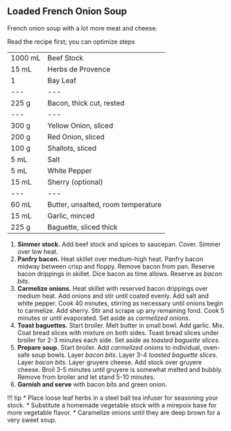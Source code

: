
## Loaded French Onion Soup

French onion soup with a lot more meat and cheese.

Read the recipe first; you can optimize steps

|||
|:--|:--|
| 1000 mL | Beef Stock
| 15 mL   | Herbs de Provence
| 1       | Bay Leaf
| ---     | ---
| 225 g   | Bacon, thick cut, rested
| ---     | ---
| 300 g   | Yellow Onion, sliced
| 200 g   | Red Onion, sliced
| 100 g   | Shallots, sliced
| 5 mL    | Salt
| 5 mL    | White Pepper
| 15 mL   | Sherry (optional)
| ---     | ---
| 60 mL   | Butter, unsalted, room temperature
| 15 mL   | Garlic, minced
| 225 g   | Baguette, sliced thick


1. **Simmer stock.** Add beef stock and spices to saucepan. Cover. Simmer over low heat.
2. **Panfry bacon.** Heat skillet over medium-high heat. Panfry bacon midway between crisp and floppy. Remove bacon from pan. Reserve bacon drippings in skillet. Dice bacon as time allows. Reserve as *bacon bits*.
3. **Carmelize onions.** Heat skillet with reserved bacon drippings over medium heat. Add onions and stir until coated evenly. Add salt and white pepper. Cook 40 minutes, stirring as necessary until onions begin to carmelize. Add sherry. Stir and scrape up any remaining fond. Cook 5 minutes or until evaporated. Set aside as *carmelized onions*.
4. **Toast baguettes.** Start broiler. Melt butter in small bowl. Add garlic. Mix. Coat bread slices with mixture on both sides. Toast bread slices under broiler for 2-3 minutes each side. Set aside as *toasted baguette slices*.
5. **Prepare soup.** Start broiler. Add *carmelized onions* to individual, oven-safe soup bowls. Layer *bacon bits*. Layer 3-4 *toasted baguette slices*. Layer *bacon bits*. Layer gruyere cheese. Add stock over gruyere cheese. Broil 3-5 minutes until gruyere is somewhat melted and bubbly. Remove from broiler and let stand 5-10 minutes.
6. **Garnish and serve** with bacon bits and green onion.

!!! tip
    * Place loose leaf herbs in a steel ball tea infuser for seasoning your stock.
    * Substitute a homemade vegetable stock with a mirepoix base for more vegetable flavor.
    * Caramelize onions until they are deep brown for a very sweet soup.
